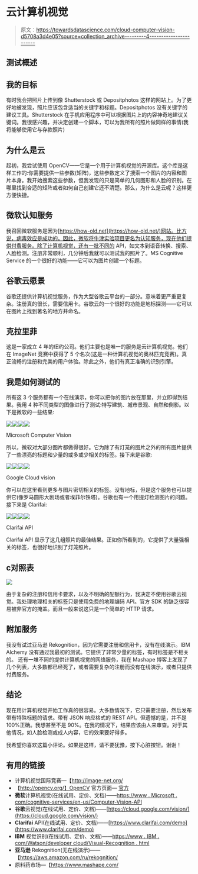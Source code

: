 # 云计算机视觉

> 原文：<https://towardsdatascience.com/cloud-computer-vision-d5708a3d4e05?source=collection_archive---------4----------------------->

## 测试概述

## 我的目标

有时我会把照片上传到像 Shutterstock 或 Depositphotos 这样的网站上。为了更好地被发现，照片应该包含适当的关键字和标题。Depositphotos 没有关键字的建议工具。Shutterstock 在手机应用程序中可以根据图片上的内容神奇地建议关键词。我很感兴趣，并决定创建一个脚本，可以为我所有的照片做同样的事情(我将能够使用它与存款照片)

## 为什么是云

起初，我尝试使用 OpenCV——它是一个用于计算机视觉的开源库。这个库是这样工作的:你需要提供一些参数(矩阵)，这些参数定义了搜索一个图片的内容和图片本身。我开始搜索这些参数，但我发现的只是简单的几何图形和人脸的识别。在哪里找到合适的矩阵或者如何自己创建它还不清楚。那么，为什么是云呢？这样更方便快捷。

## 微软认知服务

我召回微软服务是因为[https://how-old.net](https://how-old.net/)网站。比方说，病毒效应是成功的。因此，微软将牛津实验项目更名为认知服务，现在他们提供付费服务。除了计算机视觉，还有一批不同的 API，如文本到语音转换、搜索、人脸检测。注册非常顺利，几分钟后我就可以测试我的照片了。MS Cognitive Service 的一个很好的功能——它可以为图片创建一个标题。

## 谷歌云愿景

谷歌还提供计算机视觉服务，作为大型谷歌云平台的一部分。意味着更严重更复杂。注册真的很长，需要信用卡。谷歌云的一个很好的功能是地标探测——它可以在图片上找到著名的地方并命名。

## 克拉里菲

这是一家成立 4 年的纽约公司。他们主要也是唯一的服务是云计算机视觉。他们在 ImageNet 竞赛中获得了 5 个名次(这是一种计算机视觉的奥林匹克竞赛)。真正流畅的注册和完美的用户体验。除此之外，他们有真正准确的识别引擎。

## 我是如何测试的

所有这 3 个服务都有一个在线演示，你可以把你的图片放在那里，并立即得到结果。我用 4 种不同类型的图像进行了测试:特写建筑、城市景观、自然和倒影。以下是微软的一些结果:

![](img/04f5a661191a240c8cf0d45251090287.png)![](img/ffb2bcf813f5d16f9790687d5273db48.png)![](img/5b5757d42ef6dea98c5c9bdf832f729e.png)![](img/f805de19c35395bfd4ff7d35d13ae5be.png)

Microsoft Computer Vision

所以，微软对大部分图片都做得很好。它为除了有灯笼的图片之外的所有图片提供了一些漂亮的标题和少量的或多或少相关的标签。接下来是谷歌:

![](img/b48247c367cebd87c13783391baa9cd9.png)![](img/109447b36d6c0dd4a295f58139a76387.png)![](img/5c0b25f6e7b957196ea902dc785bbf2b.png)![](img/6980baa3224d80c8a9e29bfb386562ff.png)

Google Cloud vision

你可以在这里看到更多与图片密切相关的标签。没有地标，但是这个服务也可以提供它(像罗马圆形大剧场或者埃菲尔铁塔)。谷歌也有一个用提灯检测图片的问题。接下来是 Clarifai:

![](img/6c1a41bd7d8fe72135b6f20a3be0d5cf.png)![](img/ceab4918f9630b66b27adaf5c3f3bab0.png)![](img/40b6c9a806cd1c365aaad9e8868fe46f.png)![](img/5853edc0d42c6cd94d2693577a36c68a.png)

Clarifai API

Clarifai API 显示了这几组照片的最佳结果。正如你所看到的，它提供了大量强相关的标签，也很好地识别了灯笼照片。

## с对照表

![](img/71d89a82787fda8c9fe65d8089e0739e.png)

由于复杂的注册和信用卡要求，以及不明确的配额行为，我决定不使用谷歌云视觉。我处理地理相关的标签只是使用免费的地理编码 API。官方 SDK 的缺乏很容易被非官方的掩盖。而且一般来说这只是一个简单的 HTTP 请求。

## 附加服务

我没有试过亚马逊 Rekognition，因为它需要注册和信用卡，没有在线演示。IBM Alchemy 没有通过我最初的测试。它提供了非常少量的标签，有时标签是不相关的。
还有一堆不同的提供计算机视觉的网络服务，我在 Mashape 博客上发现了几个列表，大多数都已经死了，或者需要复杂的注册而没有在线演示，或者只提供付费服务。

## 结论

现在用计算机视觉开始工作真的很容易。大多数情况下，它只需要注册，然后发布带有特殊标题的请求。带有 JSON 响应格式的 REST API。但遗憾的是，并不是 100%正确。我想甚至不是 90%。在我的情况下，结果应该由人来审查。对于其他情况，如人脸检测或成人内容，它的效果要好得多。

我希望你喜欢这篇小评论。如果是这样，请不要犹豫，按下心脏按钮。谢谢！

## 有用的链接

*   计算机视觉国际竞赛—【http://image-net.org/ 
*   【http://opencv.org/】OpenCV 官方页面— [官方](http://opencv.org/)
*   **微软**计算机视觉(在线试用、定价、文档)——[https://www . Microsoft . com/cognitive-services/en-us/Computer-Vision-API](https://www.microsoft.com/cognitive-services/en-us/computer-vision-api)
*   **谷歌**云视觉(在线试用、定价、文档)——[https://cloud.google.com/vision/](https://cloud.google.com/vision/)
*   **Clarifai** API(在线试用、定价、文档)——[https://www.clarifai.com/demo](https://www.clarifai.com/demo)
*   **IBM** 视觉识别(在线试用、定价、文档)——[https://www . IBM . com/Watson/developer cloud/Visual-Recognition . html](https://www.ibm.com/watson/developercloud/visual-recognition.html)
*   **亚马逊** Rekognition(无在线演示)——【https://aws.amazon.com/ru/rekognition/ 
*   原料药市场—【https://www.mashape.com/ 